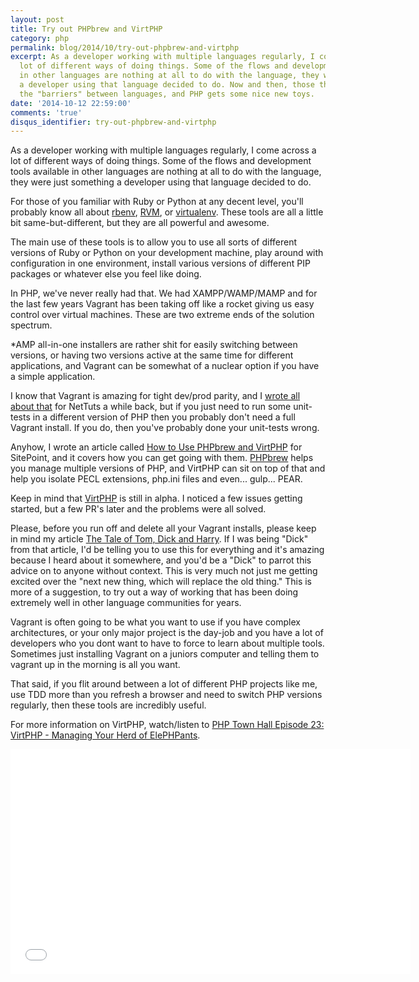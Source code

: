 ```yaml
---
layout: post
title: Try out PHPbrew and VirtPHP
category: php
permalink: blog/2014/10/try-out-phpbrew-and-virtphp
excerpt: As a developer working with multiple languages regularly, I come across a
  lot of different ways of doing things. Some of the flows and development tools available
  in other languages are nothing at all to do with the language, they were just something
  a developer using that language decided to do. Now and then, those things cross
  the "barriers" between languages, and PHP gets some nice new toys.
date: '2014-10-12 22:59:00'
comments: 'true'
disqus_identifier: try-out-phpbrew-and-virtphp
---
```


As a developer working with multiple languages regularly, I come across a lot of different ways of doing things. Some of the flows and development tools available in other languages are nothing at all to do with the language, they were just something a developer using that language decided to do. 

For those of you familiar with Ruby or Python at any decent level, you'll probably know all about [rbenv](https://github.com/sstephenson/rbenv), [RVM](http://rvm.io/), or [virtualenv](http://virtualenv.readthedocs.org/en/latest/). These tools are all a little bit same-but-different, but they are all powerful and awesome.

The main use of these tools is to allow you to use all sorts of different versions of Ruby or Python on your development machine, play around with configuration in one environment, install various versions of different PIP packages or whatever else you feel like doing. 

In PHP, we've never really had that. We had XAMPP/WAMP/MAMP and for the last few years Vagrant has been taking off like a rocket giving us easy control over virtual machines. These are two extreme ends of the solution spectrum. 

*AMP all-in-one installers are rather shit for easily switching between versions, or having two versions active at the same time for different applications, and Vagrant can be somewhat of a nuclear option if you have a simple application.

I know that Vagrant is amazing for tight dev/prod parity, and I [wrote all about that](http://code.tutsplus.com/tutorials/vagrant-what-why-and-how--net-26500) for NetTuts a while back, but if you just need to run some unit-tests in a different version of PHP then you probably don't need a full Vagrant install. If you do, then you've probably done your unit-tests wrong. 

Anyhow, I wrote an article called [How to Use PHPbrew and VirtPHP](http://www.sitepoint.com/use-phpbrew-virtphp/) for SitePoint, and it covers how you can get going with them. [PHPbrew](http://phpbrew.github.io/phpbrew/) helps you manage multiple versions of PHP, and VirtPHP can sit on top of that and help you isolate PECL extensions, php.ini files and even... gulp... PEAR.

Keep in mind that [VirtPHP](http://virtphp.org/) is still in alpha. I noticed a few issues getting started, but a few PR's later and the problems were all solved. 

Please, before you run off and delete all your Vagrant installs, please keep in mind my article [The Tale of Tom, Dick and Harry](/blog/2014/05/the-tale-of-tom-dick-and-harry). If I was being "Dick" from that article, I'd be telling you to use this for everything and it's amazing because I heard about it somewhere, and you'd be a "Dick" to parrot this advice on to anyone without context. This is very much not just me getting excited over the "next new thing, which will replace the old thing." This is more of a suggestion, to try out a way of working that has been doing extremely well in other language communities for years. 

Vagrant is often going to be what you want to use if you have complex architectures, or your only major project is the day-job and you have a lot of developers who you dont want to have to force to learn about multiple tools. Sometimes just installing Vagrant on a juniors computer and telling them to vagrant up in the morning is all you want.

That said, if you flit around between a lot of different PHP projects like me, use TDD more than you refresh a browser and need to switch PHP versions regularly, then these tools are incredibly useful. 

For more information on VirtPHP, watch/listen to [PHP Town Hall Episode 23: VirtPHP - Managing Your Herd of ElePHPants](http://phptownhall.com/blog/2014/04/09/virtphp-managing-your-herd-of-php-versions/).

<iframe width="640" height="360" src="//www.youtube.com/embed/94wOO8P13wA" frameborder="0" allowfullscreen=""></iframe>